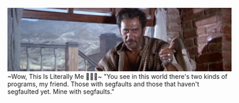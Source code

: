 ![](https://raw.githubusercontent.com/mosolovsa/mosolovsa/refs/heads/main/tuko.png)
~Wow, This Is Literally Me 🤡🤡🤡~ "You see in this world there's two kinds of programs, my friend. Those with segfaults and those that haven't segfaulted yet. Mine with segfaults."
